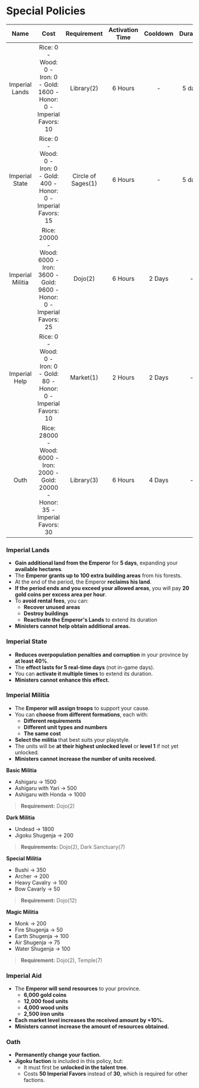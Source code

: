 # Special Policies

|       Name       |                                         Cost                                          |    Requirement     | Activation Time | Cooldown | Duration |
| :--------------: | :-----------------------------------------------------------------------------------: | :----------------: | :-------------: | :------: | :------: |
|  Imperial Lands  |       Rice: 0 - Wood: 0 - Iron: 0 - Gold: 1600 - Honor: 0 - Imperial Favors: 10       |     Library(2)     |     6 Hours     |    -     |  5 days  |
|  Imperial State  |       Rice: 0 - Wood: 0 - Iron: 0 - Gold: 400 - Honor: 0 - Imperial Favors: 15        | Circle of Sages(1) |     6 Hours     |    -     |  5 days  |
| Imperial Militia |  Rice: 20000 - Wood: 6000 - Iron: 3600 - Gold: 9600 - Honor: 0 - Imperial Favors: 25  |      Dojo(2)       |     6 Hours     |  2 Days  |    -     |
|  Imperial Help   |        Rice: 0 - Wood: 0 - Iron: 0 - Gold: 80 - Honor: 0 - Imperial Favors: 10        |     Market(1)      |     2 Hours     |  2 Days  |    -     |
|       Outh       | Rice: 28000 - Wood: 6000 - Iron: 2000 - Gold: 20000 - Honor: 35 - Imperial Favors: 30 |     Library(3)     |     6 Hours     |  4 Days  |    -     |

### Imperial Lands
- **Gain additional land from the Emperor** for **5 days**, expanding your **available hectares**.  
- The **Emperor grants up to 100 extra building areas** from his forests.  
- At the end of the period, the Emperor **reclaims his land**.  
- **If the period ends and you exceed your allowed areas**, you will pay **20 gold coins per excess area per hour**.  
- To **avoid rental fees**, you can:  
  - **Recover unused areas**  
  - **Destroy buildings**  
  - **Reactivate the Emperor's Lands** to extend its duration  
- **Ministers cannot help obtain additional areas.**

### Imperial State  
- **Reduces overpopulation penalties and corruption** in your province by **at least 40%**.  
- The **effect lasts for 5 real-time days** (not in-game days).  
- You can **activate it multiple times** to extend its duration.  
- **Ministers cannot enhance this effect.**  

### Imperial Militia  
- The **Emperor will assign troops** to support your cause.  
- You can **choose from different formations**, each with:  
  - **Different requirements**  
  - **Different unit types and numbers**  
  - **The same cost**  
- **Select the militia** that best suits your playstyle.  
- The units will be **at their highest unlocked level** or **level 1** if not yet unlocked.  
- **Ministers cannot increase the number of units received.**  

**Basic Militia**
- Ashigaru → 1500
- Ashigaru with Yari → 500
- Ashigaru with Honda → 1000

> **Requirement:** Dojo(2)

**Dark Militia**
- Undead → 1800
- Jigoku Shugenja → 200

> **Requirements:** Dojo(2), Dark Sanctuary(7)

**Special Militia**
- Bushi → 350
- Archer → 200
- Heavy Cavalry → 100
- Bow Cavarly → 50

> **Requirement:** Dojo(12)

**Magic Militia**
- Monk → 200
- Fire Shugenja → 50
- Earth Shugenja → 100
- Air Shugenja → 75
- Water Shugenja → 100

> **Requirement:** Dojo(2), Temple(7)


### Imperial Aid  
- The **Emperor will send resources** to your province.  
  - **6,000 gold coins**  
  - **12,000 food units**  
  - **4,000 wood units**  
  - **2,500 iron units**  
- **Each market level increases the received amount by +10%.**  
- **Ministers cannot increase the amount of resources obtained.**  

### Oath  
- **Permanently change your faction.**  
- **Jigoku faction** is included in this policy, but:  
  - It must first be **unlocked in the talent tree**.  
  - Costs **50 Imperial Favors** instead of **30**, which is required for other factions.